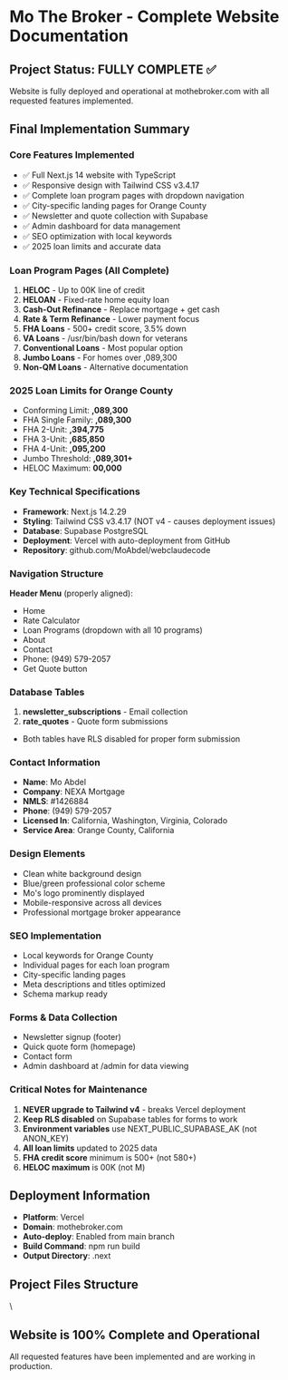 # Mo The Broker - Complete Website Documentation

## Project Status: FULLY COMPLETE ✅
Website is fully deployed and operational at mothebroker.com with all requested features implemented.

## Final Implementation Summary

### Core Features Implemented
- ✅ Full Next.js 14 website with TypeScript
- ✅ Responsive design with Tailwind CSS v3.4.17
- ✅ Complete loan program pages with dropdown navigation
- ✅ City-specific landing pages for Orange County
- ✅ Newsletter and quote collection with Supabase
- ✅ Admin dashboard for data management
- ✅ SEO optimization with local keywords
- ✅ 2025 loan limits and accurate data

### Loan Program Pages (All Complete)
1. **HELOC** - Up to 00K line of credit
2. **HELOAN** - Fixed-rate home equity loan
3. **Cash-Out Refinance** - Replace mortgage + get cash
4. **Rate & Term Refinance** - Lower payment focus
5. **FHA Loans** - 500+ credit score, 3.5% down
6. **VA Loans** - /usr/bin/bash down for veterans
7. **Conventional Loans** - Most popular option
8. **Jumbo Loans** - For homes over ,089,300
9. **Non-QM Loans** - Alternative documentation

### 2025 Loan Limits for Orange County
- Conforming Limit: **,089,300**
- FHA Single Family: **,089,300**
- FHA 2-Unit: **,394,775**
- FHA 3-Unit: **,685,850**
- FHA 4-Unit: **,095,200**
- Jumbo Threshold: **,089,301+**
- HELOC Maximum: **00,000**

### Key Technical Specifications
- **Framework**: Next.js 14.2.29
- **Styling**: Tailwind CSS v3.4.17 (NOT v4 - causes deployment issues)
- **Database**: Supabase PostgreSQL
- **Deployment**: Vercel with auto-deployment from GitHub
- **Repository**: github.com/MoAbdel/webclaudecode

### Navigation Structure
**Header Menu** (properly aligned):
- Home
- Rate Calculator
- Loan Programs (dropdown with all 10 programs)
- About
- Contact
- Phone: (949) 579-2057
- Get Quote button

### Database Tables
1. **newsletter_subscriptions** - Email collection
2. **rate_quotes** - Quote form submissions
- Both tables have RLS disabled for proper form submission

### Contact Information
- **Name**: Mo Abdel
- **Company**: NEXA Mortgage
- **NMLS**: #1426884
- **Phone**: (949) 579-2057
- **Licensed In**: California, Washington, Virginia, Colorado
- **Service Area**: Orange County, California

### Design Elements
- Clean white background design
- Blue/green professional color scheme
- Mo's logo prominently displayed
- Mobile-responsive across all devices
- Professional mortgage broker appearance

### SEO Implementation
- Local keywords for Orange County
- Individual pages for each loan program
- City-specific landing pages
- Meta descriptions and titles optimized
- Schema markup ready

### Forms & Data Collection
- Newsletter signup (footer)
- Quick quote form (homepage)
- Contact form
- Admin dashboard at /admin for data viewing

### Critical Notes for Maintenance
1. **NEVER upgrade to Tailwind v4** - breaks Vercel deployment
2. **Keep RLS disabled** on Supabase tables for forms to work
3. **Environment variables** use NEXT_PUBLIC_SUPABASE_AK (not ANON_KEY)
4. **All loan limits** updated to 2025 data
5. **FHA credit score** minimum is 500+ (not 580+)
6. **HELOC maximum** is 00K (not M)

## Deployment Information
- **Platform**: Vercel
- **Domain**: mothebroker.com
- **Auto-deploy**: Enabled from main branch
- **Build Command**: npm run build
- **Output Directory**: .next

## Project Files Structure
\
## Website is 100% Complete and Operational
All requested features have been implemented and are working in production.

